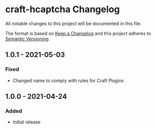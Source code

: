 # craft-hcaptcha Changelog

All notable changes to this project will be documented in this file.

The format is based on [Keep a Changelog](http://keepachangelog.com/) and this project adheres to [Semantic Versioning](http://semver.org/).

## 1.0.1 - 2021-05-03
### Fixed
- Changed name to comply with rules for Craft Plugins

## 1.0.0 - 2021-04-24
### Added
- Initial release
